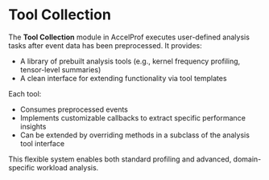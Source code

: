 # Tool Collection

The **Tool Collection** module in AccelProf executes user-defined analysis tasks after event data has been preprocessed. It provides:

- A library of prebuilt analysis tools (e.g., kernel frequency profiling, tensor-level summaries)
- A clean interface for extending functionality via tool templates

Each tool:

- Consumes preprocessed events
- Implements customizable callbacks to extract specific performance insights
- Can be extended by overriding methods in a subclass of the analysis tool interface

This flexible system enables both standard profiling and advanced, domain-specific workload analysis.
